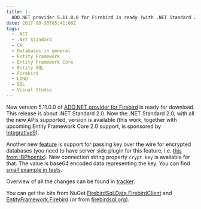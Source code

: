 ```yaml
---
title: |-
  ADO.NET provider 5.11.0.0 for Firebird is ready (with .NET Standard 2.0 support)
date: 2017-08-30T05:41:00Z
tags:
  - .NET
  - .NET Standard
  - C#
  - Databases in general
  - Entity Framework
  - Entity Framework Core
  - Entity SQL
  - Firebird
  - LINQ
  - SQL
  - Visual Studio
---
```

New version 5.11.0.0 of [ADO.NET provider for Firebird][1] is ready for download. This release is about .NET Standard 2.0. Now the .NET Standard 2.0, with all the new APIs supported, version is available (this work, together with upcoming Entity Framework Core 2.0 support, is sponsored by [Integrative9][7]).

Another new [feature][5] is support for passing key over the wire for encrypted databases (you need to have server side plugin for this feature, i.e. [this from IBPhoenix][6]). New connection string property `crypt key` is available for that. The value is base64 encoded data representing the key. You can find [small example in tests][8].

<!-- excerpt -->

Overview of all the changes can be found in [tracker][4].

You can get the bits from NuGet [FirebirdSql.Data.FirebirdClient][2] and [EntityFramework.Firebird][3] (or from [firebirdsql.org][1]).

[1]: http://www.firebirdsql.org/en/net-provider/
[2]: http://www.nuget.org/packages/FirebirdSql.Data.FirebirdClient/
[3]: http://www.nuget.org/packages/EntityFramework.Firebird/
[4]: http://tracker.firebirdsql.org/browse/DNET/fixforversion/10853
[5]: http://tracker.firebirdsql.org/browse/DNET-779
[6]: http://www.ibphoenix.com/products/software/encryptionplugin
[7]: https://www.integrative9.com/
[8]: https://github.com/cincuranet/FirebirdSql.Data.FirebirdClient/blob/5.11.0.0/Provider/src/FirebirdSql.Data.UnitTests/FbConnectionStringTests.cs#L157-L179
